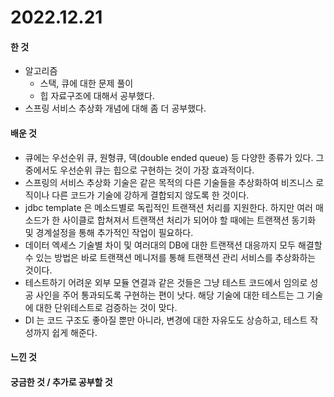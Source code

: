 # 2022.12.21

#### 한 것

* 알고리즘
  * 스택, 큐에 대한 문제 풀이
  * 힙 자료구조에 대해서 공부했다.
* 스프링 서비스 추상화 개념에 대해 좀 더 공부했다.

#### 배운 것

* 큐에는 우선순위 큐, 원형큐, 덱(double ended queue) 등 다양한 종류가 있다. 그 중에서도 우선순위 큐는 힙으로 구현하는 것이 가장 효과적이다.
* 스프링의 서비스 추상화 기술은 같은 목적의 다른 기술들을 추상화하여 비즈니스 로직이나 다른 코드가 기술에 강하게 결합되지 않도록 한 것이다.
* jdbc template 은 메소드별로 독립적인 트랜잭션 처리를 지원한다. 하지만 여러 매소드가 한 사이클로 합쳐져서 트랜잭션 처리가 되어야 할 때에는 트랜잭션 동기화 및 경계설정을 통해 추가적인 작업이 필요하다.
* 데이터 엑세스 기술별 차이 및 여러대의 DB에 대한 트랜잭션 대응까지 모두 해결할 수 있는 방법은 바로 트랜잭션 메니저를 통해 트랜잭션 관리 서비스를 추상화하는 것이다.
* 테스트하기 어려운 외부 모듈 연결과 같은 것들은 그냥 테스트 코드에서 임의로 성공 사인을 주어 통과되도록 구현하는 편이 낫다. 해당 기술에 대한 테스트는 그 기술에 대한 단위테스트로 검증하는 것이 맞다.
* DI 는 코드 구조도 좋아질 뿐만 아니라, 변경에 대한 자유도도 상승하고, 테스트 작성까지 쉽게 해준다.

#### 느낀 것

#### 궁금한 것 / 추가로 공부할 것
